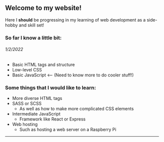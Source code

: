 ## Welcome to my website!

Here I **should** be progressing in my learning of web development as a side-hobby and skill set!

### So far I know a little bit:
###### 1/2/2022
+ Basic HTML tags and structure
+ Low-level CSS
+ Basic JavaScript <-- (Need to know more to do cooler stuff!)

### Some things that I would like to learn:
 - More diverse HTML tags
 - SASS or SCSS
	 + As well as how to make more complicated CSS elements
- Intermediate JavaScript
	+ Framework like React or Express
- Web hosting
	+ Such as hosting a web server on a Raspberry Pi
	
---
